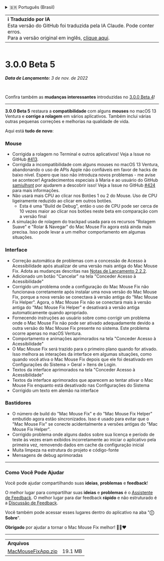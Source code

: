 <details>
<summary>🇧🇷 Português (Brasil)</summary>

[🇬🇧 English (GitHub)](https://github.com/noah-nuebling/mac-mouse-fix/releases/tag/3.0.0-Beta-5)\
[🇦🇩 Català](https://redirect.macmousefix.com/?target=mmf-release&tag=3.0.0-Beta-5&locale=ca)\
[🇩🇪 Deutsch](https://redirect.macmousefix.com/?target=mmf-release&tag=3.0.0-Beta-5&locale=de)\
[🇪🇸 Español](https://redirect.macmousefix.com/?target=mmf-release&tag=3.0.0-Beta-5&locale=es)\
[🇫🇷 Français](https://redirect.macmousefix.com/?target=mmf-release&tag=3.0.0-Beta-5&locale=fr)\
[🇮🇩 Indonesia](https://redirect.macmousefix.com/?target=mmf-release&tag=3.0.0-Beta-5&locale=id)\
[🇮🇹 Italiano](https://redirect.macmousefix.com/?target=mmf-release&tag=3.0.0-Beta-5&locale=it)\
[🇭🇺 Magyar](https://redirect.macmousefix.com/?target=mmf-release&tag=3.0.0-Beta-5&locale=hu)\
[🇳🇱 Nederlands](https://redirect.macmousefix.com/?target=mmf-release&tag=3.0.0-Beta-5&locale=nl)\
[🇵🇱 Polski](https://redirect.macmousefix.com/?target=mmf-release&tag=3.0.0-Beta-5&locale=pl)\
**🇧🇷 Português (Brasil)**\
[🇵🇹 Português (Portugal)](https://redirect.macmousefix.com/?target=mmf-release&tag=3.0.0-Beta-5&locale=pt-PT)\
[🇷🇴 Română](https://redirect.macmousefix.com/?target=mmf-release&tag=3.0.0-Beta-5&locale=ro)\
[🇸🇪 Svenska](https://redirect.macmousefix.com/?target=mmf-release&tag=3.0.0-Beta-5&locale=sv)\
[🇻🇳 Tiếng Việt](https://redirect.macmousefix.com/?target=mmf-release&tag=3.0.0-Beta-5&locale=vi)\
[🇹🇷 Türkçe](https://redirect.macmousefix.com/?target=mmf-release&tag=3.0.0-Beta-5&locale=tr)\
[🇨🇿 Čeština](https://redirect.macmousefix.com/?target=mmf-release&tag=3.0.0-Beta-5&locale=cs)\
[🇬🇷 Ελληνικά](https://redirect.macmousefix.com/?target=mmf-release&tag=3.0.0-Beta-5&locale=el)\
[🇷🇺 Русский](https://redirect.macmousefix.com/?target=mmf-release&tag=3.0.0-Beta-5&locale=ru)\
[🇺🇦 Українська](https://redirect.macmousefix.com/?target=mmf-release&tag=3.0.0-Beta-5&locale=uk)\
[🇮🇱 עברית](https://redirect.macmousefix.com/?target=mmf-release&tag=3.0.0-Beta-5&locale=he)\
[🇸🇦 العربية](https://redirect.macmousefix.com/?target=mmf-release&tag=3.0.0-Beta-5&locale=ar)\
[🇮🇳 हिन्दी](https://redirect.macmousefix.com/?target=mmf-release&tag=3.0.0-Beta-5&locale=hi)\
[🇹🇭 ไทย](https://redirect.macmousefix.com/?target=mmf-release&tag=3.0.0-Beta-5&locale=th)\
[🇨🇳 中文 (简体)](https://redirect.macmousefix.com/?target=mmf-release&tag=3.0.0-Beta-5&locale=zh-Hans)\
[🇨🇳 中文 (繁體)](https://redirect.macmousefix.com/?target=mmf-release&tag=3.0.0-Beta-5&locale=zh-Hant)\
[🇭🇰 中文（香港)](https://redirect.macmousefix.com/?target=mmf-release&tag=3.0.0-Beta-5&locale=zh-HK)\
[🇯🇵 日本語](https://redirect.macmousefix.com/?target=mmf-release&tag=3.0.0-Beta-5&locale=ja)\
[🇰🇷 한국어](https://redirect.macmousefix.com/?target=mmf-release&tag=3.0.0-Beta-5&locale=ko)\
[Help translate Mac Mouse Fix to different languages!](https://github.com/noah-nuebling/mac-mouse-fix/discussions/731)
</details>
<table align=><td>
<b>ℹ️ Traduzido por IA</b><br>
Esta versão do GitHub foi traduzida pela IA Claude. Pode conter erros.<br>
Para a versão original em inglês, <a href="https://github.com/noah-nuebling/mac-mouse-fix/releases/tag/3.0.0-Beta-5">clique aqui</a>.
</td></table>

<table></table>

# 3.0.0 Beta 5
***Data de Lançamento:** 3 de nov. de 2022*

<br>

Confira também as **mudanças interessantes** introduzidas no [3.0.0 Beta 4](https://redirect.macmousefix.com/?target=mmf-release&tag=3.0.0-Beta-4&locale=pt-BR)!

---

**3.0.0 Beta 5** restaura a **compatibilidade** com alguns **mouses** no macOS 13 Ventura e **corrige a rolagem** em vários aplicativos.
Também inclui várias outras pequenas correções e melhorias na qualidade de vida.

Aqui está **tudo de novo**:

### Mouse

- Corrigida a rolagem no Terminal e outros aplicativos! Veja a Issue no GitHub [#413](https://github.com/noah-nuebling/mac-mouse-fix/issues/413).
- Corrigida a incompatibilidade com alguns mouses no macOS 13 Ventura, abandonando o uso de APIs Apple não confiáveis em favor de hacks de baixo nível. Espero que isso não introduza novos problemas - me avise se acontecer! Agradecimentos especiais à Maria e ao usuário do GitHub [samiulhsnt](https://github.com/samiulhsnt) por ajudarem a descobrir isso! Veja a Issue no GitHub [#424](https://github.com/noah-nuebling/mac-mouse-fix/issues/424) para mais informações.
- Não usará mais CPU ao clicar nos Botões 1 ou 2 do Mouse. Uso de CPU ligeiramente reduzido ao clicar em outros botões.
    - Esta é uma "Build de Debug", então o uso de CPU pode ser cerca de 10 vezes maior ao clicar nos botões neste beta em comparação com a versão final
- A simulação de rolagem do trackpad usada para os recursos "Rolagem Suave" e "Rolar & Navegar" do Mac Mouse Fix agora está ainda mais precisa. Isso pode levar a um melhor comportamento em algumas situações.

### Interface

- Correção automática de problemas com a concessão de Acesso à Acessibilidade após atualizar de uma versão mais antiga do Mac Mouse Fix. Adota as mudanças descritas nas [Notas de Lançamento 2.2.2](https://redirect.macmousefix.com/?target=mmf-release&tag=2.2.2&locale=pt-BR).
- Adicionado um botão "Cancelar" na tela "Conceder Acesso à Acessibilidade"
- Corrigido um problema onde a configuração do Mac Mouse Fix não funcionava corretamente após instalar uma nova versão do Mac Mouse Fix, porque a nova versão se conectava à versão antiga do "Mac Mouse Fix Helper". Agora, o Mac Mouse Fix não se conectará mais à versão antiga do "Mac Mouse Fix Helper" e desativará a versão antiga automaticamente quando apropriado.
- Fornecendo instruções ao usuário sobre como corrigir um problema onde o Mac Mouse Fix não pode ser ativado adequadamente devido a outra versão do Mac Mouse Fix presente no sistema. Este problema ocorre apenas no macOS Ventura.
- Comportamento e animações aprimorados na tela "Conceder Acesso à Acessibilidade"
- O Mac Mouse Fix será trazido para o primeiro plano quando for ativado. Isso melhora as interações da interface em algumas situações, como quando você ativa o Mac Mouse Fix depois que ele foi desativado em Configurações do Sistema > Geral > Itens de Login.
- Textos da interface aprimorados na tela "Conceder Acesso à Acessibilidade"
- Textos da interface aprimorados que aparecem ao tentar ativar o Mac Mouse Fix enquanto está desativado nas Configurações do Sistema
- Corrigido um texto em alemão na interface

### Bastidores

- O número de build do "Mac Mouse Fix" e do "Mac Mouse Fix Helper" embutido agora estão sincronizados. Isso é usado para evitar que o "Mac Mouse Fix" se conecte acidentalmente a versões antigas do "Mac Mouse Fix Helper".
- Corrigido problema onde alguns dados sobre sua licença e período de teste às vezes eram exibidos incorretamente ao iniciar o aplicativo pela primeira vez, removendo dados em cache da configuração inicial
- Muita limpeza na estrutura do projeto e código-fonte
- Mensagens de debug aprimoradas

---

### Como Você Pode Ajudar

Você pode ajudar compartilhando suas **ideias**, **problemas** e **feedback**!

O melhor lugar para compartilhar suas **ideias** e **problemas** é o [Assistente de Feedback](https://noah-nuebling.github.io/mac-mouse-fix-feedback-assistant/?type=bug-report).
O melhor lugar para dar feedback **rápido** e não estruturado é a [Discussão de Feedback](https://github.com/noah-nuebling/mac-mouse-fix/discussions/366).

Você também pode acessar esses lugares dentro do aplicativo na aba "**ⓘ Sobre**".

**Obrigado** por ajudar a tornar o Mac Mouse Fix melhor! 💙💛❤️

---

<table align="start">
<tr>
    <td colspan=2>
        <b>Arquivos</b>
    </td>
</tr>
<tr>
    <td><a href="https://github.com/noah-nuebling/mac-mouse-fix/releases/download/3.0.0-Beta-5/MacMouseFixApp.zip">MacMouseFixApp.zip</a></td>
    <td>19.1 MB</td>
</tr>
</table>